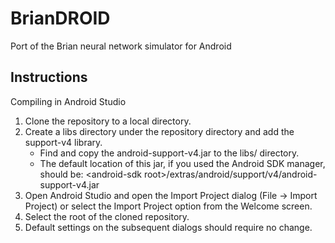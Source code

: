BrianDROID
==========

Port of the Brian neural network simulator for Android

Instructions
------------

Compiling in Android Studio

1. Clone the repository to a local directory.
2. Create a libs directory under the repository directory and add the support-v4 library.
    - Find and copy the android-support-v4.jar to the libs/ directory.
    - The default location of this jar, if you used the Android SDK manager, should be: \<android-sdk root\>/extras/android/support/v4/android-support-v4.jar
3. Open Android Studio and open the Import Project dialog (File -> Import Project) or select the Import Project option from the Welcome screen.
4. Select the root of the cloned repository.
5. Default settings on the subsequent dialogs should require no change.



